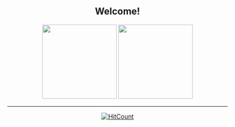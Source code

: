 <div align="center">
<h2> Welcome!</h2>

<div>
  <img height="170em" src="https://github-readme-stats.vercel.app/api?username=icarodr&show_icons=true&theme=onedark&include_all_commits=true&count_private=true"/>
  <img height="170em" src="https://github-readme-stats.vercel.app/api/top-langs/?username=icarodr&layout=compact&langs_count=8&theme=onedark"/>
</div>
  <hr>

  [![HitCount](https://hits.dwyl.com/icarodr/icarodr.svg)](https://hits.dwyl.com/icarodr/icarodr)

</div>
